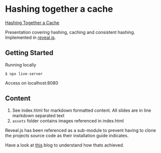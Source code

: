 # Hashing together a cache

[Hashing Together a Cache](https://rankers.github.io/hashing-caching-presentation/)

Presentation covering hashing, caching and consistent hashing. Implemented in [reveal.js](https://revealjs.com/).

## Getting Started

Running locally

`$ npx live-server`

Access on localhost:8080

## Content

1. See index.html for markdown formatted content. All slides are in line markdown separated text
2. `assets` folder contains images referenced in index.html

Reveal.js has been referenced as a sub-module to prevent having to clone the projects source code as their installation guide indicates.

Have a look at [this](https://martinomensio.medium.com/how-to-host-reveal-js-slides-on-github-pages-and-have-a-tidy-repository-1a363944c38d) blog to understand how thats achieved.
